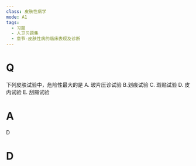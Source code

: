 ```yaml
---
class: 皮肤性病学
mode: A1
tags:
  - 习题
  - 人卫习题集
  - 章节-皮肤性病的临床表现及诊断
---
```


# Q
下列皮肤试验中，危险性最大的是
A. 玻片压诊试验 
B.划痕试验 
C. 斑贴试验 
D. 皮内试验
E. 刮屑试验
# A
D
# D

